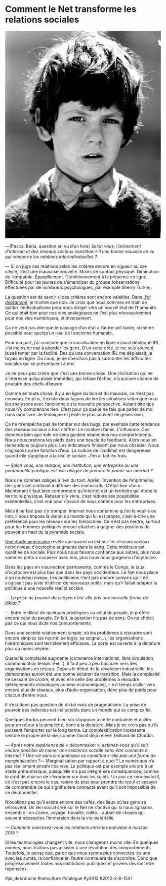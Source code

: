 # Comment le Net transforme les relations sociales 

![8 ans, 1971](_i/8ans_poujade.webp)

*—*(Pascal Beria, question en vu d’un livre) *Selon vous, l’avènement d’internet et des réseaux sociaux constitue-t-il une bonne nouvelle en ce qui concerne les relations interindividuelles ?*

— Si on juge ces relations selon les critères encore en vigueur au xxe siècle, c’est une mauvaise nouvelle. Moins de contact physique. Diminution de l’empathie. Éparpillement. Conditionnement à la présence en ligne. Difficulté pour les jeunes de s’émanciper du groupe (observations effectuées par de nombreux psychologues, par exemple Sherry Turkle).

La question est de savoir si ces critères sont encore valables. Dans *[J’ai débranché](../../page/jai-debranche)*, je montre que non. Je crois que nous sommes en train de quitter l’individualisme pour nous diriger vers un nouvel état de l’humanité. Ce qui était bon pour nos vies analogiques ne l’est plus nécessairement pour nos vies numériques, et inversement.

Ça ne veut pas dire que le passage d’un état à l’autre soit facile, ni même possible pour quelqu’un issu de l’ancienne humanité.

Pour ma part, j’ai constaté que la socialisation en ligne m’avait débloqué IRL. J’ai moins de mal à aborder les gens. D’un autre côté, je me suis souvent laissé tenter par la facilité. Dès qu’une conversation IRL me déplaisait, je fuyais en ligne. Du coup, je ne cherchais pas à surmonter les difficultés sociales qui se présentaient à moi.

Je ne peux pas croire que c’est une bonne chose. Une civilisation qui ne s’intéresse qu’au plaisir immédiat, qui refuse l’échec, n’a aucune chance de produire des chefs-d’œuvre.

Comme en toute chose, il y a en ligne du bon et du mauvais, ce n’est pas nouveau. En plus, il existe deux façons de lire les situations selon que nous les analysons avec l’ancienne ou la nouvelle perspective. Autant dire que nous n’y comprenons rien. C’est pour ça que je ne fais que parler de moi dans mon livre. Je témoigne et j’évite le plus souvent de généraliser.

Ça ne m’empêche pas de tomber sur des bugs, par exemple cette tendance des réseaux sociaux à tout chiffrer. Le nombre d’amis. L’influence. Ces données bien que vide de sens guident néanmoins nos comportements. Nous nous prenons les pieds dans une boucle de feedback. Alors nous en demandons toujours plus. Les indicateurs finissent par nous obséder. Nous n’agissons qu’en fonction d’eux. La culture de l’audimat est dangereuse quand elle s’applique à la réalité sociale. J’en ai fait les frais.

*— Selon vous, une marque, une institution, une entreprise ou une personnalité publique est-elle obligée de prendre la parole sur internet ?*

Nous ne sommes obligés à rien du tout. Après l’invention de l’imprimerie, des gens ont continué à diffuser des manuscrits. C’était leur choix. Maintenant il faut bien comprendre qu’internet est un territoire qui étend le territoire physique. Refuser d’y vivre, c’est réduire ses possibilités existentielles, c’est vrai pour chacun de nous comme pour les entreprises.

Mais il ne faut pas s’y tromper, internet nous contamine qu’on le veuille ou non, il nous impose la vision du monde qui lui est propre, c’est-à-dire une préférence pour les réseaux sur les hiérarchies. Ce n’est pas neutre, surtout pour les hommes politiques encore attachés à gagner des positions de pouvoir en haut de la pyramide sociale.

[Une étude américaine](http://www.fastcompany.com/1767125/digital-oxytocin) révèle que quand on est sur les réseaux sociaux notre niveau d’ocytocine augmente dans le sang. Cette molécule est qualifiée de sociale. Plus nous nous faisons confiance aux autres, plus nous sommes prêts à coopérer avec eux, plus nous nous gorgeons d’ocytocine.

Dans les pays en insurrection permanente, comme le Congo, le taux d’ocytocine est plus bas que dans les pays occidentaux. Le Net nous place à un nouveau niveau. Les politiciens n’ont pas encore compris qu’il ne s’agissait pas juste d’utiliser de nouveaux outils, mais qu’il fallait adapter la politique à une nouvelle réalité sociale.

*— La prise de pouvoir du citoyen n’est-elle pas une nouvelle forme de diktat ?*

— Entre le diktat de quelques privilégiers ou celui du peuple, je préfère encore celui du peuple. En fait, la question n’a pas de sens. On ne choisit pas ce qui nous dicte nos comportements.

Dans une société relativement simple, où les problèmes à résoudre sont encore simples (se nourrir, se loger, se soigner…), les organisations hiérarchiques sont terriblement efficaces. La porte est ouverte à la dictature plus ou moins sévère.

Quand la complexité augmente (commerce international, libre circulation, communication temps réel…), il faut peu à peu basculer vers des organisations en réseau. Depuis le début de la révolution industrielle, les démocraties auront été une bonne solution de transition. Mais la complexité ne cessant de croitre, et avec elle celle des problèmes à résoudre (dérèglements climatiques comme économiques), il est temps d’aller vers encore plus de réseaux, plus d’auto-organisation, donc plus de poids pour chacun d’entre nous.

Il n’est donc pas question de diktat mais de pragmatisme. La prise de pouvoir des individus est inéluctable dans un monde qui se complexifie.

Quelques tordus peuvent bien sûr s’opposer à cette contrainte et militer pour un retour à la simplicité, donc à la dictature. Mais je ne crois pas qu’ils puissent l’emporter sur le long terme. La complexification incessante semble le propre de la vie, comme l’avait déjà relevé Teilhard de Chardin.

*— Après votre expérience de « déconnexion », estimez-vous qu’il soit encore possible de mener une existence sociale sans être connecté à Internet ? Une vie sans le numérique ne constitue-t-elle pas une forme de marginalisation ?*— Marginalisation par rapport à quoi ? Le numérique n’a pas réellement envahi nos vies. La politique est par exemple encore à un stade prénumérique, puisqu’elle n’a pas intégré ses conséquences, comme le droit de chacun de s’exprimer sur tous les sujets. Un jour ce sera exclusif, ce n’est pas encore le cas, raison de plus pour prendre du recul et essayer de comprendre ce qui signifie être connecté avant qu’il soit impossible de se déconnecter.

N’oublions pas qu’il existe encore des cafés, des lieux où les gens se retrouvent. Un lien social créé sur le Net ne s’active qui si nous agissons ensemble : on s’aime, voyage, travaille, milite… autant de choses qui souvent nécessites l’immersion dans la vie matérielle.

*— Comment concevez-vous les relations entre les individus à horizon 2015 ?*

Si les technologies changent vite, nous changeons moins vite. En quelques années, nous n’allons pas assister à une révolution des comportements. Toutefois, je pense que, parce que nous serons plus connectés les uns avec les autres, la confiance en l’autre continuera de s’accroître. Donc que progressivement toutes nos institutions publiques et privées devront être repensées.

#jai_debranche #netculture #dialogue #y2012 #2012-2-9-15h1
